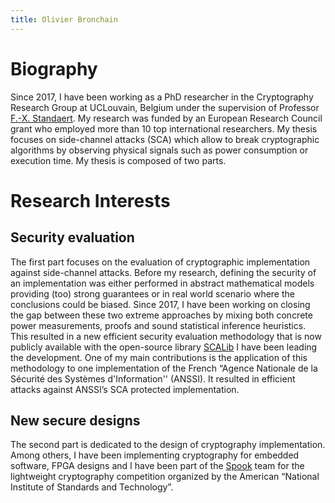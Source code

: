 ```yaml
---
title: Olivier Bronchain
---
```


# Biography

Since 2017, I have been working as a PhD researcher in the Cryptography Research Group at UCLouvain, Belgium under the supervision of Professor [F.-X. Standaert](https://perso.uclouvain.be/fstandae/). My research was funded by an European Research Council grant who employed more than 10 top international  researchers. 
My thesis focuses on side-channel attacks (SCA) which allow to break cryptographic algorithms by observing physical signals such as power consumption or execution time. My thesis is composed of two parts.

# Research Interests
## Security evaluation
The first part focuses on the evaluation of cryptographic implementation against side-channel attacks. Before my research, defining the security of an implementation was either performed in abstract mathematical models providing (too) strong guarantees or in real world scenario where the conclusions could be biased. Since 2017, I have been working on closing the gap between these two extreme approaches by mixing both concrete power measurements, proofs and sound statistical inference heuristics. This resulted in a new efficient security evaluation methodology that is now publicly available with the open-source library [SCALib](https://github.com/simple-crypto/SCALib) I have been leading the development. 
One of my main contributions is the application of this methodology to one implementation of the French  “Agence Nationale de la Sécurité des Systèmes d'Information'' (ANSSI).  It resulted in  efficient attacks against ANSSI’s SCA protected implementation.

## New secure designs
The second part is dedicated to the design of cryptography implementation. Among others, I have been implementing cryptography for embedded software, FPGA designs and I have been part of the [Spook](https://www.spook.dev/) team for the lightweight cryptography competition organized by the American “National Institute of Standards and Technology”.
